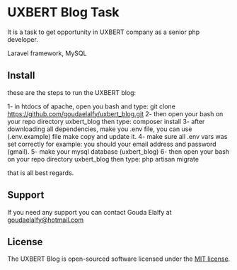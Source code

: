 # UXBERT Blog Task

It is a task to get opportunity in UXBERT company as a senior php developer.

Laravel framework, MySQL

## Install

these are the steps to run the UXBERT blog:

1- in htdocs of apache, open you bash and type: git clone https://github.com/goudaelalfy/uxbert_blog.git
2- then open your bash on your repo directory uxbert_blog then type: composer install
3- after downloading all dependencies, make you .env file, you can use (.env.example) file make copy and update it.
4- make sure all .env vars was set correctly for example: you should your email address and password (gmail).
5- make your mysql database (uxbert_blog)
6- then open your bash on your repo directory uxbert_blog then type: php artisan migrate

that is all
best regards.

## Support

If you need any support you can contact Gouda Elalfy at goudaelalfy@hotmail.com

## License

The UXBERT Blog is open-sourced software licensed under the [MIT license](http://opensource.org/licenses/MIT).
